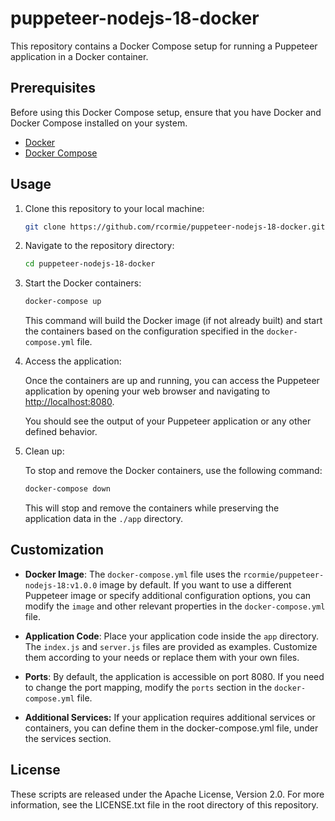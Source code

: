 # puppeteer-nodejs-18-docker

This repository contains a Docker Compose setup for running a Puppeteer application in a Docker container.

## Prerequisites

Before using this Docker Compose setup, ensure that you have Docker and Docker Compose installed on your system.

- [Docker](https://www.docker.com/get-started)
- [Docker Compose](https://docs.docker.com/compose/install/)

## Usage

1. Clone this repository to your local machine:

   ```bash
   git clone https://github.com/rcormie/puppeteer-nodejs-18-docker.git
   ```

2. Navigate to the repository directory:

   ```bash
   cd puppeteer-nodejs-18-docker
   ```

3. Start the Docker containers:

   ```bash
   docker-compose up
   ```

   This command will build the Docker image (if not already built) and start the containers based on the configuration specified in the `docker-compose.yml` file.

4. Access the application:

   Once the containers are up and running, you can access the Puppeteer application by opening your web browser and navigating to [http://localhost:8080](http://localhost:8080).

   You should see the output of your Puppeteer application or any other defined behavior.

5. Clean up:

   To stop and remove the Docker containers, use the following command:

   ```bash
   docker-compose down
   ```

   This will stop and remove the containers while preserving the application data in the `./app` directory.

## Customization

- **Docker Image**: The `docker-compose.yml` file uses the `rcormie/puppeteer-nodejs-18:v1.0.0` image by default. If you want to use a different Puppeteer image or specify additional configuration options, you can modify the `image` and other relevant properties in the `docker-compose.yml` file.

- **Application Code**: Place your application code inside the `app` directory. The `index.js` and `server.js` files are provided as examples. Customize them according to your needs or replace them with your own files.

- **Ports**: By default, the application is accessible on port 8080. If you need to change the port mapping, modify the `ports` section in the `docker-compose.yml` file.

- **Additional Services:** If your application requires additional services or containers, you can define them in the docker-compose.yml file, under the services section.

## License

These scripts are released under the Apache License, Version 2.0. For more information, see the LICENSE.txt file in the root directory of this repository.
